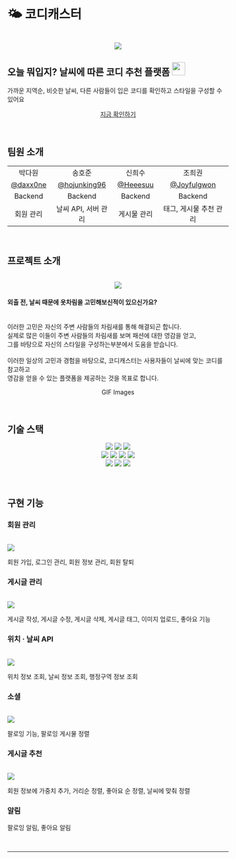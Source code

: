 # 🌤 코디캐스터

<p align="center">
  <br>
  <img src="image/CodiCaster.png">
  <br>
<h2>오늘 뭐입지? 날씨에 따른 코디 추천 플랫폼 <img src=image/free-icon-cloudy-1163661.png width="30"/></h2>
가까운 지역순, 비슷한 날씨, 다른 사람들이 입은 코디를 확인하고 스타일을 구성할 수 있어요<br />
    <p>
</p>
<p align="center">
<a href="https://codicaster.site/main">지금 확인하기</a>
</p>

<br>

## 팀원 소개
<table>
    <tr>
      <td align="center">박다원</td>
      <td align="center">송호준</td>
      <td align="center">신희수</td>
      <td align="center">조희권</td>
    </tr>
    <tr>
      <td align="center"><a href="https://github.com/daxx0ne" target="_blank">@daxx0ne</a></td>
      <td align="center"><a href="https://github.com/hojunking96" target="_blank" width="160">@hojunking96</a></td>
      <td align="center"><a href="https://github.com/Heeesuu" target="_blank">@Heeesuu</a></td>
      <td align="center"><a href="https://github.com/HeegwonJo" target="_blank">@Joyfulgwon</a></td>
    </tr>
    <tr>
      <td align="center">Backend</td>
      <td align="center">Backend</td>
      <td align="center">Backend</td>
      <td align="center">Backend</td>
    </tr>
    <tr>
      <td align="center">회원 관리</td>
      <td align="center">날씨 API, 서버 관리</td>
      <td align="center">게시물 관리</td>
      <td align="center">태그, 게시물 추천 관리</td>
    </tr>
  </table>
<br>

## 프로젝트 소개


<p align="center">
  <br>
  <img src="image/img.png">
<h4>외출 전, 날씨 때문에 옷차림을 고민해보신적이 있으신가요?</h4><br>
이러한 고민은 자신의 주변 사람들의 차림새를 통해 해결되곤 합니다.<br>
실제로 많은 이들이 주변 사람들의 차림새를 보며 패션에 대한 영감을 얻고,<br>
그를 바탕으로 자신의 스타일을 구성하는부분에서 도움을 받습니다.
<br>
<br>
이러한 일상의 고민과 경험을 바탕으로, 코디캐스터는 사용자들이 날씨에 맞는 코디를 참고하고<br> 
영감을 얻을 수 있는 플랫폼을 제공하는 것을 목표로 합니다.


<p align="justify">
</p>

<p align="center">
GIF Images
</p>

<br>

## 기술 스택
<div align=center> 
  <img src="https://img.shields.io/badge/java-007396?style=for-the-badge&logo=java&logoColor=white"> 
  <img src="https://img.shields.io/badge/html5-E34F26?style=for-the-badge&logo=html5&logoColor=white"> 
  <img src="https://img.shields.io/badge/css-1572B6?style=for-the-badge&logo=css3&logoColor=white">  
  <br>

<img src="https://img.shields.io/badge/javascript-F7DF1E?style=for-the-badge&logo=javascript&logoColor=black"> 
<img src="https://img.shields.io/badge/springboot-6DB33F?style=for-the-badge&logo=springboot&logoColor=white">
<img src="https://img.shields.io/badge/mysql-4479A1?style=for-the-badge&logo=mysql&logoColor=white">
<img src="https://img.shields.io/badge/mariaDB-003545?style=for-the-badge&logo=mariaDB&logoColor=white">
<br>

<img src="https://img.shields.io/badge/spring-6DB33F?style=for-the-badge&logo=spring&logoColor=white"> 
<img src="https://img.shields.io/badge/github-181717?style=for-the-badge&logo=github&logoColor=white">
  <img src="https://img.shields.io/badge/git-F05032?style=for-the-badge&logo=git&logoColor=white">

</div>

<br>
<br>


## 구현 기능

### 회원 관리

<br>
  <img src="image/img_1.png">
  <br>

회원 가입,
로그인 관리,
회원 정보 관리,
회원 탈퇴

### 게시글 관리
<br>
  <img src="image/img_2.png">
  <br>

게시글 작성,
게시글 수정,
게시글 삭제,
게시글 태그,
이미지 업로드,
좋아요 기능

### 위치 · 날씨 API

<br>
  <img src="image/img_3.png">
  <br>

위치 정보 조회,
날씨 정보 조회,
행정구역 정보 조회


### 소셜

<br>
  <img src="image/img_4.png">
  <br>

팔로잉 기능,
팔로잉 게시물 정렬

### 게시글 추천
<br>
  <img src="image/img_5.png">
  <br>

회원 정보에 가중치 추가,
거리순 정렬,
좋아요 순 정렬,
날씨에 맞춰 정렬

### 알림
팔로잉 알림,
좋아요 알림

<br>

----

<p>
</p>
